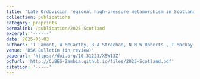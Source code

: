 ```yaml
---
title: "Late Ordovician regional high-pressure metamorphism in Scotland: Caledonian metamorphic climax predated the closure of Iapetus."
collection: publications
category: preprints
permalink: /publication/2025-Scotland
excerpt: '------'
date: 2025-03-03
authors: 'T Lamont, W McCarthy, R A Strachan, N M W Roberts , T Mackay-Champion, A Bird, M Searle'
venue: 'BSA Bulletin (in review)'
paperurl: 'https://doi.org/10.31223/X5W13Z'
pdfurl: 'http://CuBES-Zambia.github.io/files/2025-Scotland.pdf'
citation: '-----'
---
```

